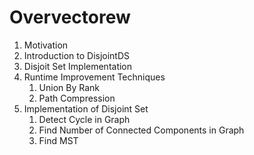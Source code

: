 # Overvector<int>ew

1. Motivation
2. Introduction to DisjointDS
3. Disjoit Set Implementation
4. Runtime Improvement Techniques
	1. Union By Rank
	2. Path Compression
5. Implementation of Disjoint Set
	1. Detect Cycle in Graph
	2. Find Number of Connected Components in Graph
	3. Find MST 